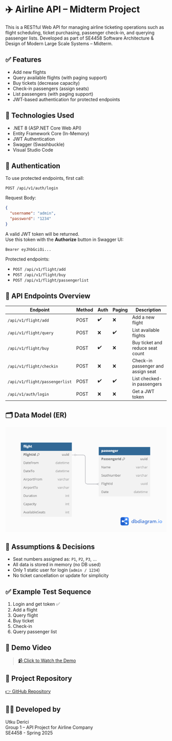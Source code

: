 # ✈️ Airline API – Midterm Project

This is a RESTful Web API for managing airline ticketing operations such as flight scheduling, ticket purchasing, passenger check-in, and querying passenger lists. Developed as part of SE4458 Software Architecture & Design of Modern Large Scale Systems – Midterm.

## ✅ Features

- Add new flights
- Query available flights (with paging support)
- Buy tickets (decrease capacity)
- Check-in passengers (assign seats)
- List passengers (with paging support)
- JWT-based authentication for protected endpoints

## 🚀 Technologies Used

- .NET 8 (ASP.NET Core Web API)
- Entity Framework Core (In-Memory)
- JWT Authentication
- Swagger (Swashbuckle)
- Visual Studio Code

## 🔐 Authentication

To use protected endpoints, first call:

```
POST /api/v1/auth/login
```

Request Body:
```json
{
  "username": "admin",
  "password": "1234"
}
```

A valid JWT token will be returned.  
Use this token with the **Authorize** button in Swagger UI:

```
Bearer eyJhbGciOi...
```

Protected endpoints:
- `POST /api/v1/flight/add`
- `POST /api/v1/flight/buy`
- `POST /api/v1/flight/passengerlist`

## 📄 API Endpoints Overview

| Endpoint                             | Method | Auth | Paging | Description                          |
|--------------------------------------|--------|------|--------|--------------------------------------|
| `/api/v1/flight/add`                 | POST   | ✔️   | ❌     | Add a new flight                     |
| `/api/v1/flight/query`               | POST   | ❌   | ✔️     | List available flights               |
| `/api/v1/flight/buy`                 | POST   | ✔️   | ❌     | Buy ticket and reduce seat count     |
| `/api/v1/flight/checkin`             | POST   | ❌   | ❌     | Check-in passenger and assign seat   |
| `/api/v1/flight/passengerlist`       | POST   | ✔️   | ✔️     | List checked-in passengers           |
| `/api/v1/auth/login`                 | POST   | ❌   | ❌     | Get a JWT token                      |

## 🗂 Data Model (ER)

![ER Diagram](./er-diagram.png)


## 🧠 Assumptions & Decisions

- Seat numbers assigned as: `P1`, `P2`, `P3`, ...
- All data is stored in memory (no DB used)
- Only 1 static user for login (`admin / 1234`)
- No ticket cancellation or update for simplicity

## ✅ Example Test Sequence

1. Login and get token ✅  
2. Add a flight  
3. Query flight  
4. Buy ticket  
5. Check-in  
6. Query passenger list

## 🎥 Demo Video

> [📹 Click to Watch the Demo](https://drive.google.com/your-demo-link)

## 🔗 Project Repository

[👉 GitHub Repository](https://github.com/utku1608/AirlineApi-Midterm)

## 👨‍💻 Developed by

Utku Derici  
Group 1 – API Project for Airline Company  
SE4458 - Spring 2025
